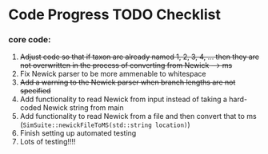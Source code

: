 # Code Progress TODO Checklist

### core code:

1. ~~Adjust code so that if taxon are already named 1, 2, 3, 4, ... then they are not overwritten in the process of converting from Newick --> ms~~
2. Fix Newick parser to be more ammenable to whitespace
3. ~~Add a warning to the Newick parser when branch lengths are not specified~~
4. Add functionality to read Newick from input instead of taking a hard-coded Newick string from main
5. Add functionality to read Newick from a file and then convert that to ms (`SimSuite::newickFileToMS(std::string location)`)
6. Finish setting up automated testing
7. Lots of testing!!!!